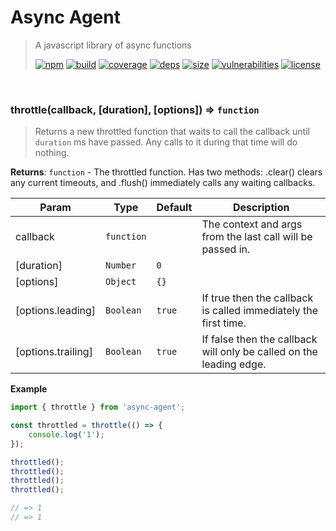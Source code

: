 # Async Agent

> A javascript library of async functions
>
> [![npm][npm]][npm-url]
[![build][build]][build-url]
[![coverage][coverage]][coverage-url]
[![deps][deps]][deps-url]
[![size][size]][size-url]
[![vulnerabilities][vulnerabilities]][vulnerabilities-url]
[![license][license]][license-url]


<br><a name="throttle"></a>

### throttle(callback, [duration], [options]) ⇒ <code>function</code>
> Returns a new throttled function that waits to call the callback until `duration` ms have passed. Any calls to it during that time will do nothing.

**Returns**: <code>function</code> - The throttled function. Has two methods: .clear() clears any current timeouts, and .flush() immediately calls any waiting callbacks.  

| Param | Type | Default | Description |
| --- | --- | --- | --- |
| callback | <code>function</code> |  | The context and args from the last call will be passed in. |
| [duration] | <code>Number</code> | <code>0</code> |  |
| [options] | <code>Object</code> | <code>{}</code> |  |
| [options.leading] | <code>Boolean</code> | <code>true</code> | If true then the callback is called immediately the first time. |
| [options.trailing] | <code>Boolean</code> | <code>true</code> | If false then the callback will only be called on the leading edge. |

**Example**  
``` javascriptimport { throttle } from 'async-agent';const throttled = throttle(() => {    console.log('1');});throttled();throttled();throttled();throttled();// => 1// => 1```

[npm]: https://img.shields.io/npm/v/async-agent.svg
[npm-url]: https://npmjs.com/package/async-agent
[build]: https://travis-ci.org/DarrenPaulWright/async-agent.svg?branch&#x3D;master
[build-url]: https://travis-ci.org/DarrenPaulWright/async-agent
[coverage]: https://coveralls.io/repos/github/DarrenPaulWright/async-agent/badge.svg?branch&#x3D;master
[coverage-url]: https://coveralls.io/github/DarrenPaulWright/async-agent?branch&#x3D;master
[deps]: https://david-dm.org/darrenpaulwright/async-agent.svg
[deps-url]: https://david-dm.org/darrenpaulwright/async-agent
[size]: https://packagephobia.now.sh/badge?p&#x3D;async-agent
[size-url]: https://packagephobia.now.sh/result?p&#x3D;async-agent
[vulnerabilities]: https://snyk.io/test/github/DarrenPaulWright/async-agent/badge.svg?targetFile&#x3D;package.json
[vulnerabilities-url]: https://snyk.io/test/github/DarrenPaulWright/async-agent?targetFile&#x3D;package.json
[license]: https://img.shields.io/github/license/DarrenPaulWright/async-agent.svg
[license-url]: https://npmjs.com/package/async-agent/LICENSE.md
